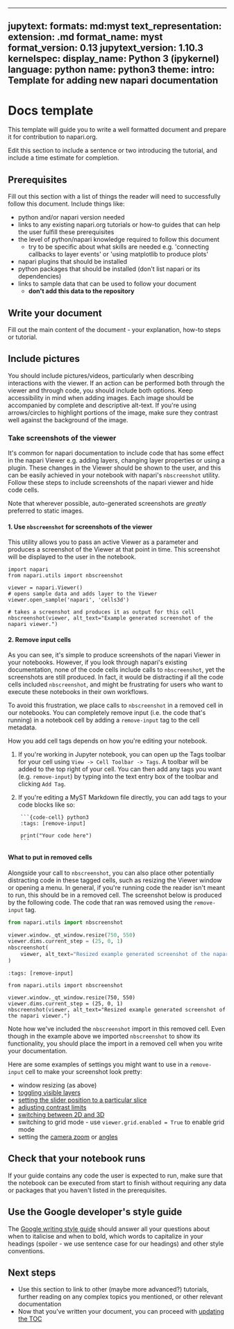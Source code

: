 ______________________________________________________________________

## jupytext: formats: md:myst text_representation: extension: .md format_name: myst format_version: 0.13 jupytext_version: 1.10.3 kernelspec: display_name: Python 3 (ipykernel) language: python name: python3 theme: intro: Template for adding new napari documentation

# Docs template

This template will guide you to write a well formatted document and prepare it for contribution to napari.org.

Edit this section to include a sentence or two introducing the tutorial, and include a time estimate for completion.

## Prerequisites

Fill out this section with a list of things the reader will need to successfully follow this document.
Include things like:

- python and/or napari version needed
- links to any existing napari.org tutorials or how-to guides that can help the user fulfill these prerequisites
- the level of python/napari knowledge required to follow this document
  - try to be specific about what skills are needed e.g.
    'connecting callbacks to layer events' or 'using matplotlib to produce plots'
- napari plugins that should be installed
- python packages that should be installed (don't list napari or its dependencies)
- links to sample data that can be used to follow your document
  - **don't add this data to the repository**

## Write your document

Fill out the main content of the document - your explanation, how-to steps or tutorial.

## Include pictures

You should include pictures/videos, particularly when describing interactions with the viewer. If an action can be performed both through the viewer and through code, you should include both options. Keep accessibility in mind when adding images. Each image should be
accompanied by complete and descriptive alt-text. If you're using arrows/circles to highlight portions of the image, make sure
they contrast well against the background of the image.

### Take screenshots of the viewer

It's common for napari documentation to include code that has some effect in the napari Viewer e.g. adding layers,
changing layer properties or using a plugin. These changes in the Viewer should be shown to the user, and this can
be easily achieved in your notebook with napari's `nbscreenshot` utility. Follow these steps to include screenshots of the napari viewer and hide code cells.

Note that wherever possible, auto-generated screenshots are *greatly* preferred to static images.

#### 1. Use `nbscreenshot` for screenshots of the viewer

This utility allows you to pass an active Viewer as a parameter and produces a screenshot of the Viewer at that
point in time. This screenshot will be displayed to the user in the notebook.

```{code-cell} ipython3
import napari
from napari.utils import nbscreenshot

viewer = napari.Viewer()
# opens sample data and adds layer to the Viewer
viewer.open_sample('napari', 'cells3d')

# takes a screenshot and produces it as output for this cell
nbscreenshot(viewer, alt_text="Example generated screenshot of the napari viewer.")
```

#### 2. Remove input cells

As you can see, it's simple to produce screenshots of the napari Viewer in your notebooks. However, if you look through napari's
existing documentation, none of the code cells include calls to `nbscreenshot`, yet the screenshots are still produced. In fact,
it would be distracting if all the code cells included `nbscreenshot`, and might be frustrating for users who
want to execute these notebooks in their own workflows.

To avoid this frustration, we place calls to `nbscreenshot` in a removed cell in our notebooks.
You can completely remove input (i.e. the code that's running) in a notebook cell by adding a `remove-input` tag to the cell metadata.

How you add cell tags depends on how you're editing your notebook.

1. If you're working in Jupyter notebook,
   you can open up the Tags toolbar for your cell using `View -> Cell Toolbar -> Tags`. A toolbar
   will be added to the top right of your cell. You can then add any tags you want
   (e.g. `remove-input`) by typing into the text entry box of the toolbar and clicking `Add Tag`.

1. If you're editing a MyST Markdown file directly, you can add tags to your code blocks like so:

````
    ```{code-cell} python3
    :tags: [remove-input]

    print("Your code here")
    ```
````

#### What to put in removed cells

Alongside your call to `nbscreenshot`, you can also place other potentially distracting code in these tagged cells,
such as resizing the Viewer window or opening a menu. In general, if you're running code the reader isn't meant to run,
this should be in a removed cell.
The screenshot below is produced by the following code. The code that ran was removed using the `remove-input` tag.

```python
from napari.utils import nbscreenshot

viewer.window._qt_window.resize(750, 550)
viewer.dims.current_step = (25, 0, 1)
nbscreenshot(
    viewer, alt_text="Resized example generated screenshot of the napari viewer."
)
```

```{code-cell} python3
:tags: [remove-input]

from napari.utils import nbscreenshot

viewer.window._qt_window.resize(750, 550)
viewer.dims.current_step = (25, 0, 1)
nbscreenshot(viewer, alt_text="Resized example generated screenshot of the napari viewer.")
```

Note how we've included the `nbscreenshot` import in this removed cell. Even though in the
example above we imported `nbscreenshot` to show its functionality, you should place the
import in a removed cell when you write your documentation.

Here are some examples of settings you might want to use in a `remove-input` cell to make your screenshot look pretty:

- window resizing (as above)
- [toggling visible layers](napari.layers.Layer.visible)
- [setting the slider position to a particular slice](napari.components.Dims.current_step)
- [adjusting contrast limits](napari.layers.Image.contrast_limits)
- [switching between 2D and 3D](napari.components.Dims.ndisplay)
- switching to grid mode - use `viewer.grid.enabled = True` to enable grid mode
- setting the [camera zoom](napari.components.Camera.zoom) or [angles](napari.components.Camera.angles)

## Check that your notebook runs

If your guide contains any code the user is expected to run, make sure that the notebook can be executed from start to finish without requiring any data or packages that you haven't listed in the prerequisites.

## Use the Google developer's style guide

The [Google writing style guide](https://developers.google.com/style/) should answer all your questions about when to italicise and when to bold, which
words to capitalize in your headings (spoiler - we use sentence case for our headings) and other style conventions.

## Next steps

- Use this section to link to other (maybe more advanced?) tutorials, further reading on any complex topics you mentioned,
  or other relevant documentation
- Now that you've written your document, you can proceed with [updating the TOC](./index.md#2-update-toc)
